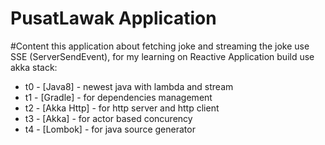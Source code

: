 PusatLawak Application
===========================

#Content
this application about fetching joke and streaming the joke use SSE (ServerSendEvent), for my learning on Reactive Application build use akka stack:
  * t0 - [Java8] - newest java with lambda and stream
  * t1 - [Gradle] - for dependencies management
  * t2 - [Akka Http] - for http server and http client
  * t3 - [Akka] - for actor based concurency
  * t4 - [Lombok] - for java source generator